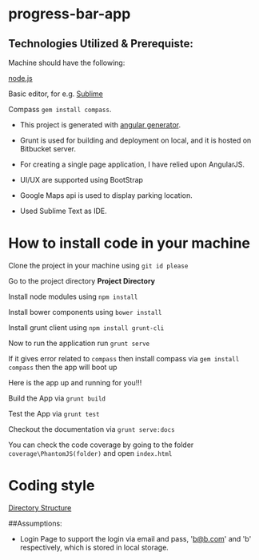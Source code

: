 # progress-bar-app



## Technologies Utilized & Prerequiste:

Machine should have the following: 

[node.js](https://nodejs.org/)

Basic editor, for e.g. [Sublime](https://www.sublimetext.com/)

Compass ``gem install compass``.

* This project is generated with [angular generator](https://github.com/yeoman/generator-angular).
 
* Grunt is used for building and deployment on local, and it is hosted on Bitbucket server.
 
* For creating a single page application, I have relied upon AngularJS.
 
* UI/UX are supported using BootStrap
 
* Google Maps api is used to display parking location.
 
* Used Sublime Text as IDE.

# How to install code in your machine

Clone the project in your machine using ``git id please``

Go to the project directory **Project Directory**

Install node modules using ``npm install``

Install bower components using ``bower install``

Install grunt client using ``npm install grunt-cli``

Now to run the application run ``grunt serve``

If it gives error related to `` compass ``	then install compass via `` gem install compass `` then the app will boot up

Here is the app up and running for you!!!

Build the App via `` grunt build ``

Test the App via `` grunt test ``

Checkout the documentation via `` grunt serve:docs ``


You can check the code coverage by going to the folder `` coverage\PhantomJS(folder) `` and open `` index.html ``


# Coding style

[Directory Structure ](https://scotch.io/tutorials/angularjs-best-practices-directory-structure#a-better-structure-and-foundation)

##Assumptions:
 * Login Page to support the login via email and pass, 'b@b.com' and 'b' respectively, which is stored in local storage.



